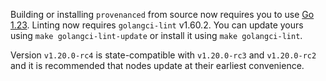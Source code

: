 Building or installing `provenanced` from source now requires you to use [Go 1.23](https://golang.org/dl/).
Linting now requires `golangci-lint` v1.60.2. You can update yours using `make golangci-lint-update` or install it using `make golangci-lint`.

Version `v1.20.0-rc4` is state-compatible with `v1.20.0-rc3` and `v1.20.0-rc2` and it is recommended that nodes update at their earliest convenience.
